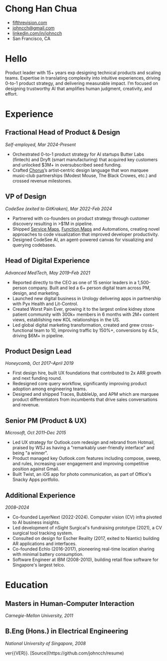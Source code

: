 # Chong Han Chua

- [fifthrevision.com](https://fifthrevision.com)
- [johncch@gmail.com](mailto:johncch@gmail.com)
- [linkedin.com/in/johncch](https://www.linkedin.com/in/johncch/)
- San Francisco, CA

# Hello

Product leader with 15+ years exp designing technical products and scaling teams. Expertise in translating complexity into intuitive experiences, driving 0-to-1 product strategy, and delivering measurable impact. I’m focused on designing trustworthy AI that amplifies human judgment, creativity, and effort.

# Experience

## Fractional Head of Product & Design

_Self-employed, Mar 2024-Present_

- Orchestrated 0-to-1 product strategy for AI startups Butter Labs (fintech) and Dryft (smart manufacturing) that acquired key customers and unlocked $3M+ in oversubscribed seed funding.
- Crafted [Chorus](https://www.thechorus.com)’s artist‑centric design language that won marquee music‑club partnerships (Modest Mouse, The Black Crowes, etc.) and crossed revenue milestones.

## VP of Design

_CodeSee (exited to GitKraken), Mar 2022-Feb 2024_

- Partnered with co-founders on product strategy through customer discovery resulting in >$1M in pipeline.
- Shipped [Service Maps](https://fifthrevision.com/projects/service-maps.html), [Function Maps](https://fifthrevision.com/projects/function-maps.html) and Automations, creating novel approaches to code visualization that improved developer productivity.
- Designed CodeSee AI, an agent-powered canvas for visualizing and querying codebases.

## Head of Digital Experience

_Advanced MedTech, May 2019–Feb 2021_

- Reported directly to the CEO as one of 15 senior leaders in a 1,500-person company. Built and led a 6+ person digital team across PM, design, and marketing.
- Launched new digital business in Urology delivering apps in partnership with Pyx Health and Lit-Control.
- Created Worst Pain Ever, growing it to the largest online kidney stone patient community with 300k+ members in 6 months with 2M+ content views, establishing new KOL relationships in the US.
- Led global digital marketing transformation, created and grew cross-functional team to 10, improving traffic by 150%+, conversions by 4.5x, driving $6M+ in pipeline.

## Product Design Lead

_Honeycomb, Oct 2017–April 2019_

- First design hire, built UX foundations that contributed to 2x ARR growth and next funding round.
- Redesigned core query workflow, significantly improving product adoption among engineering teams.
- Designed and shipped Traces, BubbleUp, and APM which are marquee product differentiators from incumbents that drive sales conversations and revenue.

## Senior PM (Product & UX)

_Microsoft, Oct 2011–Dec 2015_

- Led UX strategy for Outlook.com redesign and rebrand from Hotmail, praised by WSJ as having a "remarkably user-friendly interface" and being "a winner".
- Product managed key Outlook.com features including compose, sweep, and rules, increasing user engagement and improving competitive position against Gmail.
- Built Twist, an iOS app for photo communication, as part of Office's Snacky Apps portfolio.

## Additional Experience

_2008–2024_

- Co-founded LayerNext (2022-2024). Computer vision (CV) infra pivoted to AI business insights.
- Led development of nSight Surgical's fundraising prototype (2021), a CV surgical tool tracking system.
- Consulted on design for Escher Reality (2017, exited to Niantic) building AR applications and interfaces.
- Co-founded Echlo (2016-2017), pioneering real-time location sharing with minimal battery consumption.
- Software Engineer at IBM (2008-2010), building retail flow software for Singapore's largest telco.

# Education

## Masters in Human-Computer Interaction

_Carnegie-Mellon University, 2011_

## B.Eng (Hons.) in Electrical Engineering

_National University of Singapore, 2008_

<footer>
  ver{{VER}}. [Source](https://github.com/johncch/resume)
</footer>
